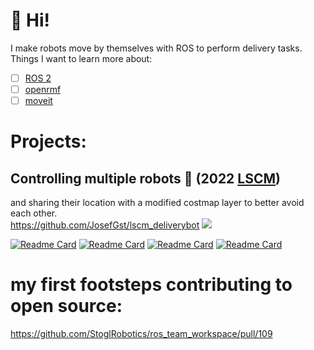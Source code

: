 
# 👋 Hi!
I make robots move by themselves with ROS to perform delivery tasks.  
Things I want to learn more about:
- [ ] [ROS 2](https://docs.ros.org/en/humble/index.html)
- [ ] [openrmf](https://github.com/open-rmf)
- [ ] [moveit](https://ros-planning.github.io/moveit_tutorials/)

# Projects:
## Controlling multiple robots 🤖 (2022 [LSCM](https://www.lscm.hk/eng/))
and sharing their location with a modified costmap layer to better avoid each other.  
https://github.com/JosefGst/lscm_deliverybot
![](https://github.com/JosefGst/lscm_deliverybot/blob/humble/images/split_screen_delivery.gif)


<!-- repos -->
[![Readme Card](https://github-readme-stats.vercel.app/api/pin/?username=josefgst&repo=urdf_basic_shapes)](https://github.com/JosefGst/urdf_basic_shapes)
[![Readme Card](https://github-readme-stats.vercel.app/api/pin/?username=josefgst&repo=a21_sonar)](https://github.com/JosefGst/a21_sonar)
[![Readme Card](https://github-readme-stats.vercel.app/api/pin/?username=josefgst&repo=rmdx_driver)](https://github.com/JosefGst/rmdx_driver)
[![Readme Card](https://github-readme-stats.vercel.app/api/pin/?username=josefgst&repo=lscm_deliverybot)](https://github.com/JosefGst/lscm_deliverybot)
<!-- [![Readme Card](https://github-readme-stats.vercel.app/api/pin/?username=josefgst&repo=zlac_ros2)](https://github.com/JosefGst/zlac_ros2) -->
<!-- [![Readme Card](https://github-readme-stats.vercel.app/api/pin/?username=josefgst&repo=new_simple_robot)](https://github.com/JosefGst/new_simple_robot) -->
<!-- states -->
<!-- <img src="https://github-readme-stats.vercel.app/api?username=josefgst&show_icons=true"/> -->
<!-- top languages used -->
<!-- <img src="https://github-readme-stats.vercel.app/api/top-langs?username=josefgst"/> -->
<!-- <img src="https://github-readme-streak-stats.herokuapp.com/?user=josefgst"/> -->


# my first footsteps contributing to open source:
https://github.com/StoglRobotics/ros_team_workspace/pull/109


<!---
JosefGst/JosefGst is a ✨ special ✨ repository because its `README.md` (this file) appears on your GitHub profile.
You can click the Preview link to take a look at your changes.
--->
